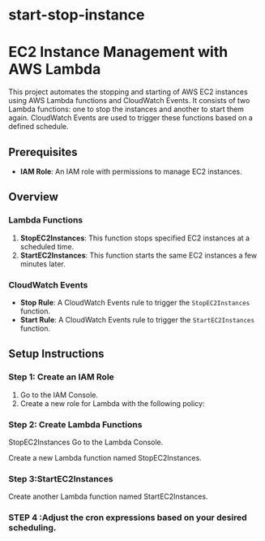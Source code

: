 # start-stop-instance

# EC2 Instance Management with AWS Lambda

This project automates the stopping and starting of AWS EC2 instances using AWS Lambda functions and CloudWatch Events. It consists of two Lambda functions: one to stop the instances and another to start them again. CloudWatch Events are used to trigger these functions based on a defined schedule.

## Prerequisites

- **IAM Role**: An IAM role with permissions to manage EC2 instances.

## Overview

### Lambda Functions

1. **StopEC2Instances**: This function stops specified EC2 instances at a scheduled time.
2. **StartEC2Instances**: This function starts the same EC2 instances a few minutes later.

### CloudWatch Events

- **Stop Rule**: A CloudWatch Events rule to trigger the `StopEC2Instances` function.
- **Start Rule**: A CloudWatch Events rule to trigger the `StartEC2Instances` function.

## Setup Instructions

### Step 1: Create an IAM Role

1. Go to the IAM Console.
2. Create a new role for Lambda with the following policy:

### Step 2: Create Lambda Functions
StopEC2Instances
Go to the Lambda Console.

Create a new Lambda function named StopEC2Instances.


### Step 3:StartEC2Instances
Create another Lambda function named StartEC2Instances.



### STEP 4 :Adjust the cron expressions based on your desired scheduling.

